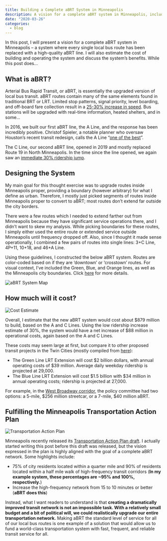 ```yaml
---
title: Building a Complete aBRT System in Minneapolis
description: A vision for a complete aBRT system in Minneapolis, including cost estimates and benefits.
date: "2020-03-26"
categories:
  - blog
---
```


In this post, I will present a vision for a complete aBRT system in Minneapolis – a system where every single local bus route has been replaced with a high-quality aBRT line. I will also estimate the cost of building and operating the system and discuss the system’s benefits. While this post does...

## What is aBRT?

Arterial Bus Rapid Transit, or aBRT, is essentially the upgraded version of local bus transit. aBRT routes contain many of the same elements found in traditional BRT or LRT. Limited stop patterns, signal priority, level boarding, and off-board fare collection result in a [25-30% increase in speed](https://metrocouncil.org/Council-Meetings/Committees/Transportation-Advisory-Board-TAB/TAB-Technical-Advisory-Committee/2018/TAC-Meeting-5-02-18/Update-on-Arterial-Bus-Rapid-Transit.aspx). Bus stations will be upgraded with real-time information, heated shelters, and in some...

In 2016, we built our first aBRT line, the A Line, and the response has been incredibly positive. Christof Spieler, a notable planner who oversaw Houston’s recent transit redesign, calls the A Line “[one of the best](https://www.trainsbusespeople.org/transit-tour-guide-twin-cities)”.

The C Line, our second aBRT line, opened in 2019 and mostly replaced Route 19 in North Minneapolis. In the time since the line opened, we again saw an [immediate 30% ridership jump](https://www.metrotransit.org/five-months-after-opening-metro-c-line-surpasses-1m-rides).

## Designing the System

My main goal for this thought exercise was to upgrade routes inside Minneapolis proper, providing a boundary (however arbitrary) for what I define as urban. Therefore, I mostly just picked segments of routes inside Minneapolis proper to convert to aBRT; most routes don’t extend far outside the city borders.

There were a few routes which I needed to extend farther out from Minneapolis because they have significant service operations there, and I didn’t want to skew my analysis. While picking boundaries for these routes, I simply either used the entire route or extended service outside Minneapolis until frequency dropped off. Also, since I thought it made sense operationally, I combined a few pairs of routes into single lines: 3+C Line, 4P+11, 10+18, and 46+A Line.

Using these guidelines, I constructed the below aBRT system. Routes are color-coded based on if they are ‘downtown’ or ‘crosstown’ routes. For visual context, I’ve included the Green, Blue, and Orange lines, as well as the Minneapolis city boundaries. Click [here](https://drive.google.com/o...) for more details.

![aBRT System Map](https://saumikn.com/wp-content/uploads/2020/06/abrt_map-622x1024-1.png)

## How much will it cost?

![Cost Estimate](https://saumikn.com/wp-content/uploads/2020/06/abrt_cost-1024x710.png)

Overall, I estimate that the new aBRT system would cost about $879 million to build, based on the A and C Lines. Using the low ridership increase estimate of 30%, the system would have a net increase of $88 million in operational costs, again based on the A and C Lines.

These costs may seem large at first, but compare it to other proposed transit projects in the Twin Cities (mostly compiled from [here](https://metrocouncil.org/Transportation/Publications-And-Resources/Finance/Metropolitan-Area-Transit-Finance-Report,-2018.aspx)):

- The Green Line LRT Extension will cost $2 billion dollars, with annual operating costs of $39 million. Average daily weekday ridership is projected at 29,000.
- The Blue Line LRT Extension will cost $1.5 billion with $34 million in annual operating costs; ridership is projected at 27,000.

For example, in the [West Broadway corridor](https://metrocouncil.org/Council-Meetings/Committees/Transportation-Committee/2017/February-27,-2017/Info-1_WestBroadway.aspx), the policy committee had two options: a 5-mile, $256 million streetcar, or a 7-mile, $40 million aBRT.

## Fulfilling the Minneapolis Transportation Action Plan

![Transportation Action Plan](https://saumikn.com/wp-content/uploads/2020/06/minneapolis_tap-797x1024-1.png)

Minneapolis recently released its [Transportation Action Plan draft](http://go.minneapolismn.gov/). I actually started writing this post before this draft was released, but the vision expressed in the plan is highly aligned with the goal of a complete aBRT network. Some highlights include:

- 75% of city residents located within a quarter mile and 90% of residents located within a half mile walk of high-frequency transit corridors (**In my example system, these percentages are ~95% and 100%, respectively.**)
- Increase the high-frequency network from 15 to 10 minutes or better (**aBRT does this**)

Instead, what I want readers to understand is that **creating a dramatically improved transit network is not an impossible task. With a relatively small budget and a bit of political will, we could realistically upgrade our entire transportation network.** Making aBRT the standard level of service for all of our local bus routes is one example of a solution that would allow us to fund a world-class transportation system with fast, frequent, and reliable transit service for all.
